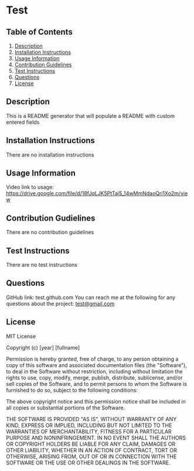 # Test

## Table of Contents
1. [Description](#description)
2. [Installation Instructions](#installation-instructions)
3. [Usage Information](#usage-information)
4. [Contribution Guidelines](#contribution-guidelines)
5. [Test Instructions](#test-instructions)
6. [Questions](#questions)
7. [License](#license)

## Description
This is a README generator that will populate a README with custom entered fields

## Installation Instructions
There are no installation instructions

## Usage Information
Video link to usage: https://drive.google.com/file/d/18fJqLJK5PtTaj5_14wMmNdaoQri1Xo2m/view

## Contribution Gudielines
There are no contribution guidelines

## Test Instructions
There are no test instructions

## Questions
GitHub link: test.github.com
You can reach me at the following for any questions about the project: test@gmail.com

## License
MIT License

Copyright (c) [year] [fullname]

Permission is hereby granted, free of charge, to any person obtaining a copy
of this software and associated documentation files (the "Software"), to deal
in the Software without restriction, including without limitation the rights
to use, copy, modify, merge, publish, distribute, sublicense, and/or sell
copies of the Software, and to permit persons to whom the Software is
furnished to do so, subject to the following conditions:

The above copyright notice and this permission notice shall be included in all
copies or substantial portions of the Software.

THE SOFTWARE IS PROVIDED "AS IS", WITHOUT WARRANTY OF ANY KIND, EXPRESS OR
IMPLIED, INCLUDING BUT NOT LIMITED TO THE WARRANTIES OF MERCHANTABILITY,
FITNESS FOR A PARTICULAR PURPOSE AND NONINFRINGEMENT. IN NO EVENT SHALL THE
AUTHORS OR COPYRIGHT HOLDERS BE LIABLE FOR ANY CLAIM, DAMAGES OR OTHER
LIABILITY, WHETHER IN AN ACTION OF CONTRACT, TORT OR OTHERWISE, ARISING FROM,
OUT OF OR IN CONNECTION WITH THE SOFTWARE OR THE USE OR OTHER DEALINGS IN THE
SOFTWARE.
